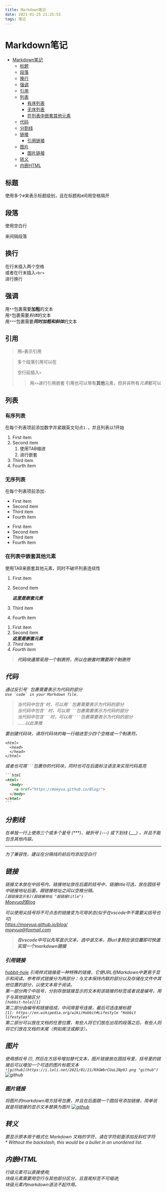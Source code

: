 ```yaml
---
title: Markdown笔记
date: 2021-01-25 21:25:53
tags: 笔记
---
```

# Markdown笔记

<!-- TOC -->

- [Markdown笔记](#markdown笔记)
  - [标题](#标题)
  - [段落](#段落)
  - [换行](#换行)
  - [强调](#强调)
  - [引用](#引用)
  - [列表](#列表)
    - [有序列表](#有序列表)
    - [无序列表](#无序列表)
    - [在列表中嵌套其他元素](#在列表中嵌套其他元素)
  - [代码](#代码)
  - [分割线](#分割线)
  - [链接](#链接)
    - [引用链接](#引用链接)
  - [图片](#图片)
    - [图片链接](#图片链接)
  - [转义](#转义)
  - [内嵌HTML](#内嵌html)

<!-- /TOC -->

## 标题
使用多个`#`来表示标题级别，且在标题和`#`间用空格隔开

## 段落
使用空白行

来间隔段落

## 换行
在行末插入两个空格  
或者在行末插入`<br>`<br>
进行换行

## 强调
用`**`包裹需要**加粗**的文本  
用`*`包裹需要*斜体*的文本  
用`***`包裹需要***同时加粗和斜体***的文本

## 引用
> 用`>`表示引用

> 多个段落引用可以在
>
> 空行前插入`>`
>> 用`>>`进行引用嵌套
> 引用也可以带有**其他**元素，但并非所有*元素*都可以

## 列表
### 有序列表
在每个列表项前添加数字并紧跟英文句点`1.`，并且列表以1开始
1. First item
2. Second item
   1. 使用TAB缩进
   2. 进行嵌套
3. Third item
4. Fourth item

### 无序列表
在每个列表项前添加`-`
- First item
- Second item
- Third item
- Fourth item
  
<ul>
    <li>First item</li>
    <li>Second item</li>
    <li>Third item</li>
    <li>Fourth item</li>
</ul>
  
### 在列表中嵌套其他元素
使用TAB来嵌套其他元素，同时不破坏列表连续性
1. First item
2. Second item
   
    ***这里是嵌套元素***

3. Third item
4. Fourth item

<ol>
    <li>First item</li>
    <li>Second item</li>
    <em><b>这里是嵌套元素</b><em>
    <li>Third item</li>
    <li>Fourth item</li>
</ol>

> ***代码块通常采用一个制表符，所以在嵌套时需要两个制表符***

## 代码
通过反引号`` ` `` 包裹需要表示为代码的部分<br>
``Use `code` in your Markdown file.``
> 当代码中包含`` ` ``时，可以用``` `` ```包裹需要表示为代码的部分<br>
> 当代码中包含``` `` ```时，可以用```` ``` ````包裹需要表示为代码的部分<br>
> 当代码中包含```` ``` ````时，可以用````` ```` `````包裹需要表示为代码的部分<br>
> ......以此类推

要创建代码块，请将代码块的每一行缩进至少四个空格或一个制表符。

    <html>
      <head>
      </head>
    </html>

或者也可用```` ``` ````包裹你的代码块，同时也可在后面标注语言来实现代码高亮

````html
```html
<html>
  <body>
    <a href="https://moeyua.github.io/Blog/">
  </body>
</html>
```
````

## 分割线
在单独一行上使用三个或多个星号 (***)、破折号 (---) 或下划线 (___) ，并且不能包含其他内容。

***

为了兼容性，建议在分隔线的前后均添加空白行

## 链接
链接文本放在中括号内，链接地址放在后面的括号中，链接title可选，放在圆括号中链接地址后面，跟链接地址之间以空格分隔。<br>
`[超链接显示名](超链接地址 "超链接title")`<br>
[Moeyua的Blog](https://moeyua.github.io/blog/ "Moeyua的Blog")

可以使用尖括号将不可点击的链接变为可用状态(似乎在vscode中不需要尖括号也可)<br>
<https://moeyua.github.io/blog/><br>
<moeyua@foxmail.com>

>**在vscode中可以先写显示文本，选中该文本，将url复制在该位置即可快速实现一个markdown链接**

### 引用链接
[hobbit-hole][1]
引用样式链接是一种特殊的链接，它使URL在Markdown中更易于显示和阅读。参考样式链接分为两部分：与文本保持内联的部分以及存储在文件中其他位置的部分，以使文本易于阅读。<br>
第一部分两个中括号，分别存放链接显示的文本和该链接的标签或者说是编号，用于与其他链接区分<br>
`[hobbit-hole][1]`<br>
第二部分由编号和链接组成，中间用冒号连接，最后可选连接标题<br>
`[1]: https://en.wikipedia.org/wiki/Hobbit#Lifestyle "Hobbit lifestyles"`<br>
第二部分可以放在文档的任意位置，有些人将它们放在出现的段落之后，有些人则将它们放在文档的末尾（例如尾注或脚注）。

[1]: https://en.wikipedia.org/wiki/Hobbit#Lifestyle "Hobbit lifestyles"

## 图片
使用感叹号 (!), 然后在方括号增加替代文本，图片链接放在圆括号里，括号里的链接后可以增加一个可选的图片标题文本<br>
`![github](https://i.loli.net/2021/01/21/RXGWbrCUaLINp9J.png "github")`<br>
![github](https://i.loli.net/2021/01/21/RXGWbrCUaLINp9J.png "github")

### 图片链接
将图片的markdown用方括号包裹，并且在后面跟一个圆括号添加链接，简单说就是将链接的显示文本替换为图片
[![github](https://i.loli.net/2021/01/21/RXGWbrCUaLINp9J.png "github")](https://github.com/)

## 转义
要显示原本用于格式化 Markdown 文档的字符，请在字符前面添加反斜杠字符<br>
\* Without the backslash, this would be a bullet in an unordered list.

## 内嵌HTML
行级元素可以直接使用;<br>
块级元素需要用空行与其他部分区分，且首尾标签不可缩进;<br>
块级元素内markdown语法不起作用。